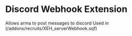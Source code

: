 Discord Webhook Extension
==========

Allows arma to post messages to discord
Used in (/addons/recruits/XEH_serverWebhook.sqf)
